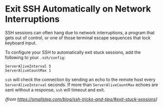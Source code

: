 # Exit SSH Automatically on Network Interruptions

SSH sessions can often hang due to network interruptions, a program that gets out of control, or one of those terminal escape sequences that lock keyboard input.

To configure your SSH to automatically exit stuck sessions, add the following to your `.ssh/config`:

```
ServerAliveInterval 5
ServerAliveCountMax 1
```

`ssh` will check the connection by sending an echo to the remote host every `ServerAliveInterval` seconds. If more than `ServerAliveCountMax` echoes are sent without a response, `ssh` will timeout and exit.

_(from https://smallstep.com/blog/ssh-tricks-and-tips/#exit-stuck-sessions)_